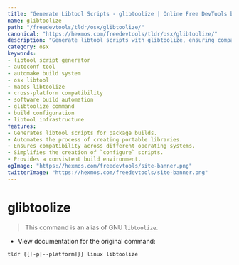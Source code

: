 ```yaml
---
title: "Generate Libtool Scripts - glibtoolize | Online Free DevTools by Hexmos"
name: glibtoolize
path: "/freedevtools/tldr/osx/glibtoolize/"
canonical: "https://hexmos.com/freedevtools/tldr/osx/glibtoolize/"
description: "Generate libtool scripts with glibtoolize, ensuring compatibility and portability across different systems. Automate the build process. Free online tool, no registration required."
category: osx
keywords:
- libtool script generator
- autoconf tool
- automake build system
- osx libtool
- macos libtoolize
- cross-platform compatibility
- software build automation
- glibtoolize command
- build configuration
- libtool infrastructure
features:
- Generates libtool scripts for package builds.
- Automates the process of creating portable libraries.
- Ensures compatibility across different operating systems.
- Simplifies the creation of `configure` scripts.
- Provides a consistent build environment.
ogImage: "https://hexmos.com/freedevtools/site-banner.png"
twitterImage: "https://hexmos.com/freedevtools/site-banner.png"
---
```


# glibtoolize

> This command is an alias of GNU `libtoolize`.

- View documentation for the original command:

`tldr {{[-p|--platform]}} linux libtoolize`
